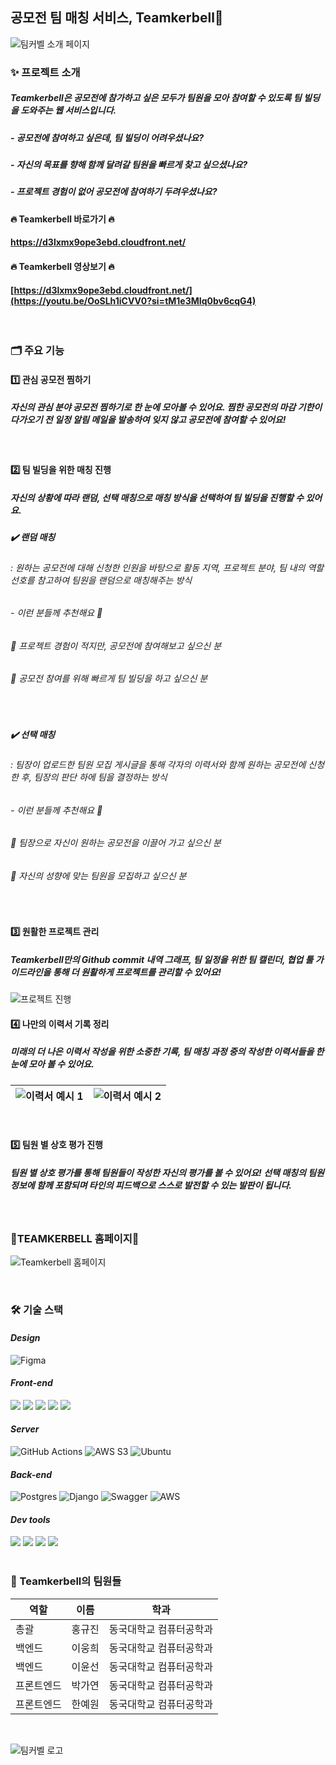 ## 공모전 팀 매칭 서비스, **Teamkerbell**👋
![팀커벨 소개 페이지](https://github.com/CSID-DGU/2024-1-OSSP1-TeamkerBell-3/assets/129031924/0143d7fa-64d7-4e03-9b78-a59e2be7ff2d)


### ✨ 프로젝트 소개
##### Teamkerbell은 공모전에 참가하고 싶은 모두가 팀원을 모아 참여할 수 있도록 팀 빌딩을 도와주는 웹 서비스입니다.

##### - 공모전에 참여하고 싶은데, 팀 빌딩이 어려우셨나요?
##### - 자신의 목표를 향해 함께 달려갈 팀원을 빠르게 찾고 싶으셨나요?
##### - 프로젝트 경험이 없어 공모전에 참여하기 두려우셨나요?

#### 🔥 Teamkerbell 바로가기 🔥
#### https://d3lxmx9ope3ebd.cloudfront.net/

#### 🔥 Teamkerbell 영상보기 🔥
#### [https://d3lxmx9ope3ebd.cloudfront.net/](https://youtu.be/OoSLh1iCVV0?si=tM1e3MIq0bv6cqG4)

<br>


### 🗂️ 주요 기능

#### 1️⃣ 관심 공모전 찜하기
##### 자신의 관심 분야 공모전 찜하기로 한 눈에 모아볼 수 있어요. 찜한 공모전의 마감 기한이 다가오기 전 일정 알림 메일을 발송하여 잊지 않고 공모전에 참여할 수 있어요!
<br>

#### 2️⃣ 팀 빌딩을 위한 매칭 진행
##### 자신의 상황에 따라 랜덤, 선택 매칭으로 매칭 방식을 선택하여 팀 빌딩을 진행할 수 있어요.
#####   ✔️ 랜덤 매칭
######   : 원하는 공모전에 대해 신청한 인원을 바탕으로 활동 지역, 프로젝트 분야, 팀 내의 역할 선호를 참고하여 팀원을 랜덤으로 매칭해주는 방식
######   - 이런 분들께 추천해요 🐾
######     📌 프로젝트 경험이 적지만, 공모전에 참여해보고 싶으신 분
######     📌 공모전 참여를 위해 빠르게 팀 빌딩을 하고 싶으신 분
<br>

#####   ✔️ 선택 매칭
######   : 팀장이 업로드한 팀원 모집 게시글을 통해 각자의 이력서와 함께 원하는 공모전에 신청한 후, 팀장의 판단 하에 팀을 결정하는 방식
######   - 이런 분들께 추천해요 🐾
######     📌 팀장으로 자신이 원하는 공모전을 이끌어 가고 싶으신 분
######     📌 자신의 성향에 맞는 팀원을 모집하고 싶으신 분
<br>

#### 3️⃣ 원활한 프로젝트 관리
##### Teamkerbell만의 Github commit 내역 그래프, 팀 일정을 위한 팀 캘린더, 협업 툴 가이드라인을 통해 더 원활하게 프로젝트를 관리할 수 있어요!
![프로젝트 진행](https://github.com/CSID-DGU/2024-1-OSSP1-TeamkerBell-3/assets/129031924/17e5798b-745e-4ae6-b133-23feccb1458c)
<br>

#### 4️⃣ 나만의 이력서 기록 정리
##### 미래의 더 나은 이력서 작성을 위한 소중한 기록, 팀 매칭 과정 중의 작성한 이력서들을 한눈에 모아 볼 수 있어요.  
![이력서 예시 1](https://github.com/CSID-DGU/2024-1-OSSP1-TeamkerBell-3/assets/129031924/7cf6ac5d-21d9-40f7-b094-b93eb36b86eb)|![이력서 예시 2](https://github.com/CSID-DGU/2024-1-OSSP1-TeamkerBell-3/assets/129031924/42407d9b-0810-40de-a520-9fc9338a87b0)
---|---|
<br>

#### 5️⃣ 팀원 별 상호 평가 진행
##### 팀원 별 상호 평가를 통해 팀원들이 작성한 자신의 평가를 볼 수 있어요! 선택 매칭의 팀원 정보에 함께 포함되며 타인의 피드백으로 스스로 발전할 수 있는 발판이 됩니다.
<br>

### 🌟TEAMKERBELL 홈페이지🌟
![Teamkerbell 홈페이지](https://github.com/CSID-DGU/2024-1-OSSP1-TeamkerBell-3/assets/129031924/2d9d1e68-5332-4131-87e6-2f539616b68f)


<br>

### 🛠️ 기술 스택
#### *Design*
![Figma](https://img.shields.io/badge/figma-%23F24E1E.svg?style=for-the-badge&logo=figma&logoColor=white)  

#### *Front-end*
<div>
<img src="https://img.shields.io/badge/Axios-5A29E4?style=for-the-badge&logo=Axios&logoColor=white"/>
<img src="https://img.shields.io/badge/React-61DAFB?style=for-the-badge&logo=React&logoColor=black"/>
<img src="https://img.shields.io/badge/Recoil-764ABC?style=for-the-badge&logo=Recoil&logoColor=white"/>
<img src="https://img.shields.io/badge/React Router-CA4245?style=for-the-badge&logo=React Router&logoColor=white"/>
<img src="https://img.shields.io/badge/Javascript-F7DF1E?style=for-the-badge&logo=Javascript&logoColor=black"/>
</div>

#### *Server*
![GitHub Actions](https://img.shields.io/badge/github%20actions-%232671E5.svg?style=for-the-badge&logo=githubactions&logoColor=white)
![AWS S3](https://img.shields.io/badge/aws_s3-%569A31?style=for-the-badge&logo=AWS_S3&logoColor=white)  ![Ubuntu](https://img.shields.io/badge/Ubuntu-%23FF9900.svg?style=for-the-badge&logo=ubuntu-&logoColor=white)


#### *Back-end*
![Postgres](https://img.shields.io/badge/postgres-%23316192.svg?style=for-the-badge&logo=postgresql&logoColor=white)
![Django](https://img.shields.io/badge/django-%23092E20.svg?style=for-the-badge&logo=django&logoColor=white)
![Swagger](https://img.shields.io/badge/-Swagger-%23Clojure?style=for-the-badge&logo=swagger&logoColor=white)
![AWS](https://img.shields.io/badge/AWS-%23FF9900.svg?style=for-the-badge&logo=amazon-aws&logoColor=white)


#### *Dev tools*
<div>
<img src="https://img.shields.io/badge/Notion-%23000000.svg?style=for-the-badge&logo=notion&logoColor=white">
<img src="https://img.shields.io/badge/Visual Studio Code-007ACC?style=for-the-badge&logo=Visual Studio Code&logoColor=white">
<img src="https://img.shields.io/badge/Git-F05032?style=for-the-badge&logo=Git&logoColor=white"/>
<img src="https://img.shields.io/badge/GitHub-5A29E4?style=for-the-badge&logo=GitHub&logoColor=white"/>
</div>
<br>





### 🤗 Teamkerbell의 팀원들
|역할|이름|학과|
|-----|---|------|
|총괄|홍규진|동국대학교 컴퓨터공학과|
|백엔드|이웅희|동국대학교 컴퓨터공학과|
|백엔드|이윤선|동국대학교 컴퓨터공학과|
|프론트엔드|박가연|동국대학교 컴퓨터공학과|
|프론트엔드|한예원|동국대학교 컴퓨터공학과|
<br>



![팀커벨 로고](https://github.com/CSID-DGU/2024-1-OSSP1-TeamkerBell-3/assets/129031924/f9b45d50-8283-40f6-ba5a-a7aa9878bfb3)

